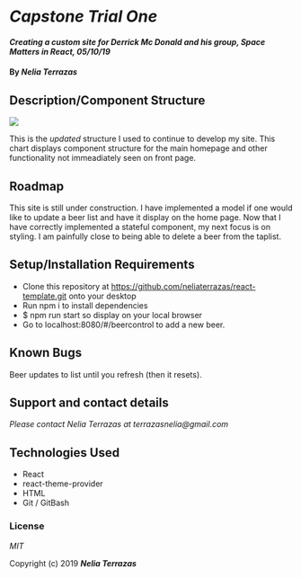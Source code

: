 # _Capstone Trial One_

#### _Creating a custom site for Derrick Mc Donald and his group, Space Matters in React, 05/10/19_

#### By _**Nelia Terrazas**_

## Description/Component Structure

![](src/assets/imgs/updatedChart.png)

This is the _updated_ structure I used to continue to develop my site. This chart displays component structure for the main homepage and other functionality not immeadiately seen on front page.

## Roadmap

This site is still under construction. I have implemented a model if one would like to update a beer list and have it display on the home page. Now that I have correctly implemented a stateful component, my next focus is on styling. I am painfully close to being able to delete a beer from the taplist.

## Setup/Installation Requirements

* Clone this repository at https://github.com/neliaterrazas/react-template.git onto your desktop
* Run npm i to install dependencies
* $ npm run start so display on your local browser
* Go to localhost:8080/#/beercontrol to add a new beer.


## Known Bugs

Beer updates to list until you refresh (then it resets).

## Support and contact details

_Please contact Nelia Terrazas at terrazasnelia@gmail.com_

## Technologies Used

* React
* react-theme-provider
* HTML
* Git / GitBash


### License

*MIT*

Copyright (c) 2019 **_Nelia Terrazas_**
